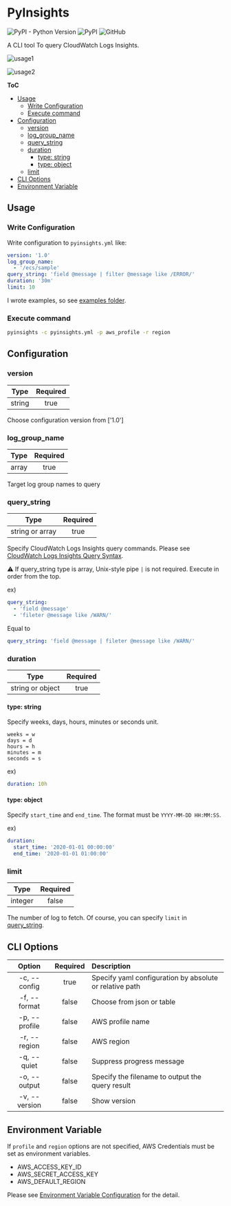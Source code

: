 # PyInsights

![PyPI - Python Version](https://img.shields.io/pypi/pyversions/pyinsights)
![PyPI](https://img.shields.io/pypi/v/pyinsights?color=blue)
![GitHub](https://img.shields.io/github/license/homoluctus/pyinsights)

A CLI tool To query CloudWatch Logs Insights.

![usage1](https://raw.githubusercontent.com/homoluctus/pyinsights/master/images/usage1.png)

![usage2](https://raw.githubusercontent.com/homoluctus/pyinsights/master/images/usage2.png)

**ToC**

<!-- TOC depthFrom:2 -->

- [Usage](#usage)
  - [Write Configuration](#write-configuration)
  - [Execute command](#execute-command)
- [Configuration](#configuration)
  - [version](#version)
  - [log_group_name](#log_group_name)
  - [query_string](#query_string)
  - [duration](#duration)
    - [type: string](#type-string)
    - [type: object](#type-object)
  - [limit](#limit)
- [CLI Options](#cli-options)
- [Environment Variable](#environment-variable)

<!-- /TOC -->

## Usage

### Write Configuration

Write configuration to `pyinsights.yml` like:

```yaml
version: '1.0'
log_group_name:
  - '/ecs/sample'
query_string: 'field @message | filter @message like /ERROR/'
duration: '30m'
limit: 10
```

I wrote examples, so see [examples folder](https://github.com/homoluctus/pyinsights/tree/master/examples).

### Execute command

```bash
pyinsights -c pyinsights.yml -p aws_profile -r region
```

## Configuration

### version

|Type|Required|
|:--:|:--:|
|string|true|

Choose configuration version from ['1.0']

### log_group_name

|Type|Required|
|:--:|:--:|
|array|true|

Target log group names to query

### query_string

|Type|Required|
|:--:|:--:|
|string or array|true|

Specify CloudWatch Logs Insights query commands.
Please see [CloudWatch Logs Insights Query Syntax](https://docs.aws.amazon.com/AmazonCloudWatch/latest/logs/CWL_QuerySyntax.html).

:warning: If query_string type is array, Unix-style pipe `|` is not required. Execute in order from the top.

ex)

```yml
query_string:
  - 'field @message'
  - 'fileter @message like /WARN/'
```

Equal to

```yml
query_string: 'field @message | fileter @message like /WARN/'
```

### duration

|Type|Required|
|:--:|:--:|
|string or object|true|

#### type: string

Specify weeks, days, hours, minutes or seconds unit.

```
weeks = w
days = d
hours = h
minutes = m
seconds = s
```

ex)

```yml
duration: 10h
```

#### type: object

Specify `start_time` and `end_time`.
The format must be `YYYY-MM-DD HH:MM:SS`.

ex)

```yml
duration:
  start_time: '2020-01-01 00:00:00'
  end_time: '2020-01-01 01:00:00'
```

### limit

|Type|Required|
|:--:|:--:|
|integer|false|

The number of log to fetch.
Of course, you can specify `limit` in [query_string](#query_string).

## CLI Options

|Option|Required|Description|
|:--:|:--:|:--|
|-c, --config|true|Specify yaml configuration by absolute or relative path|
|-f, --format|false|Choose from json or table|
|-p, --profile|false|AWS profile name|
|-r, --region|false|AWS region|
|-q, --quiet|false|Suppress progress message|
|-o, --output|false|Specify the filename to output the query result|
|-v, --version|false|Show version|

## Environment Variable

If `profile` and `region` options are not specified, AWS Credentials must be set as environment variables.

- AWS_ACCESS_KEY_ID
- AWS_SECRET_ACCESS_KEY
- AWS_DEFAULT_REGION

Please see [Environment Variable Configuration](https://boto3.amazonaws.com/v1/documentation/api/latest/guide/configuration.html#environment-variable-configuration) for the detail.
